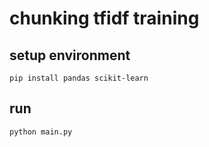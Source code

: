 # chunking tfidf training

## setup environment

```shell
pip install pandas scikit-learn
```

## run

```shell
python main.py
```
